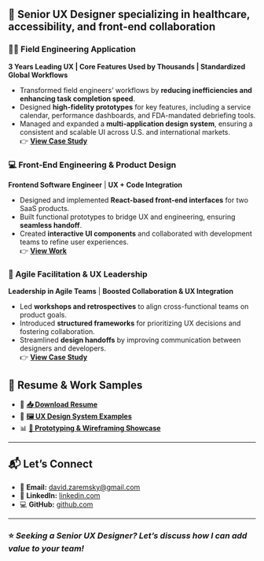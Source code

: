 ## **🚀 Senior UX Designer specializing in healthcare, accessibility, and front-end collaboration**

### **🧑‍🔧 Field Engineering Application**  
 **3 Years Leading UX | Core Features Used by Thousands | Standardized Global Workflows**  

- Transformed field engineers’ workflows by **reducing inefficiencies and enhancing task completion speed**.  
- Designed **high-fidelity prototypes** for key features, including a service calendar, performance dashboards, and FDA-mandated debriefing tools.  
- Managed and expanded a **multi-application design system**, ensuring a consistent and scalable UI across U.S. and international markets.   
👉 **[View Case Study](field-engineering-app.md)**

### **💻 Front-End Engineering & Product Design**
 **Frontend Software Engineer** | **UX + Code Integration**  
- Designed and implemented **React-based front-end interfaces** for two SaaS products.
- Built functional prototypes to bridge UX and engineering, ensuring **seamless handoff**.
- Created **interactive UI components** and collaborated with development teams to refine user experiences.  
👉 **[View Work](ux-frontend.md)**

### **🤝 Agile Facilitation & UX Leadership**  
 **Leadership in Agile Teams** | **Boosted Collaboration & UX Integration**  
- Led **workshops and retrospectives** to align cross-functional teams on product goals.  
- Introduced **structured frameworks** for prioritizing UX decisions and fostering collaboration.  
- Streamlined **design handoffs** by improving communication between designers and developers.  
👉 **[View Case Study](design-facilitator.md)**


## **📂 Resume & Work Samples**
- 📄 **[📥 Download Resume](#)**
- 🎨 **[🖼️ UX Design System Examples](#)**
- 📊 **[📌 Prototyping & Wireframing Showcase](#)**

---

## **📬 Let’s Connect**
- 📧 **Email:** [david.zaremsky@gmail.com](mailto:david.zaremsky@gmail.com)
- 🔗 **LinkedIn:** [linkedin.com](
https://www.linkedin.com/in/davidzaremsky)
- 💻 **GitHub:** [github.com](https://github.com/DavidZaremsky/)

---

### ⭐ *Seeking a Senior UX Designer? Let’s discuss how I can add value to your team!*